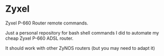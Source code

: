# Zyxel

Zyxel P-660 Router remote commands.

Just a personal repository for bash shell commands I did to automate my cheap Zyxel P-660 ADSL router.

It should work with other ZyNOS routers (but you may need to adapt it)

